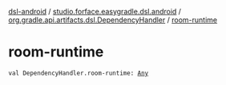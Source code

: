 [dsl-android](../../index.md) / [studio.forface.easygradle.dsl.android](../index.md) / [org.gradle.api.artifacts.dsl.DependencyHandler](index.md) / [room-runtime](./room-runtime.md)

# room-runtime

`val DependencyHandler.room-runtime: `[`Any`](https://kotlinlang.org/api/latest/jvm/stdlib/kotlin/-any/index.html)